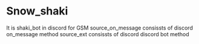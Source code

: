 # Snow_shaki
It is shaki_bot in discord for GSM
source_on_message consissts of discord on_message method
source_ext consissts of discord discord bot method

